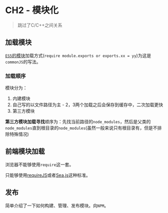 # CH2 - 模块化
> 跳过了C/C++之间关系

## 加载模块

[`ES5`的模块]()加载方式(`require module.exports or exports.xx = yy`)为这是`commonJS`的写法。

### 加载顺序

模块分为：

1. 内建模块
2. 自己写的以文件路径为主 - 2，3两个加载之后会保存到缓存中，二次加载更快
3. 第三方模块

**第三方模块加载寻找**顺序为：先找当前路径的`node_modules`，然后是父类的`node_modules`直到根目录的`node_modules`(虽然一般来说只有根目录有，但是不排除特殊情况)

## 前端模块加载

浏览器不能够使用`require`这一套。

只能够使用[requireJS](http://www.requirejs.cn/docs/jquery.html)或者[Sea.js](https://www.zhangxinxu.com/sp/seajs/docs/zh-cn/module-definition.html)这种标准。

## 发布

简单介绍了一下如何构建、管理、发布模块。向`NPM`。